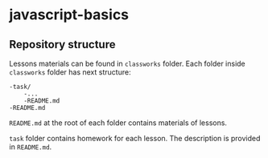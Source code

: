# javascript-basics

## Repository structure

Lessons materials can be found in `classworks` folder. Each folder inside `classworks` folder has next structure:
```
-task/
    -...
    -README.md
-README.md
```

`README.md` at the root of each folder contains materials of lessons. 

`task` folder contains homework for each lesson. The description is provided in `README.md`.

